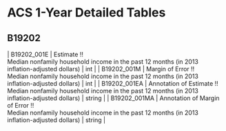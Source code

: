 # ACS 1-Year Detailed Tables

## B19202

| B19202_001E | Estimate !!<br>Median nonfamily household income in the past 12 months (in 2013 inflation-adjusted dollars) | int |
| B19202_001M | Margin of Error !!<br>Median nonfamily household income in the past 12 months (in 2013 inflation-adjusted dollars) | int |
| B19202_001EA | Annotation of Estimate !!<br>Median nonfamily household income in the past 12 months (in 2013 inflation-adjusted dollars) | string |
| B19202_001MA | Annotation of Margin of Error !!<br>Median nonfamily household income in the past 12 months (in 2013 inflation-adjusted dollars) | string |

